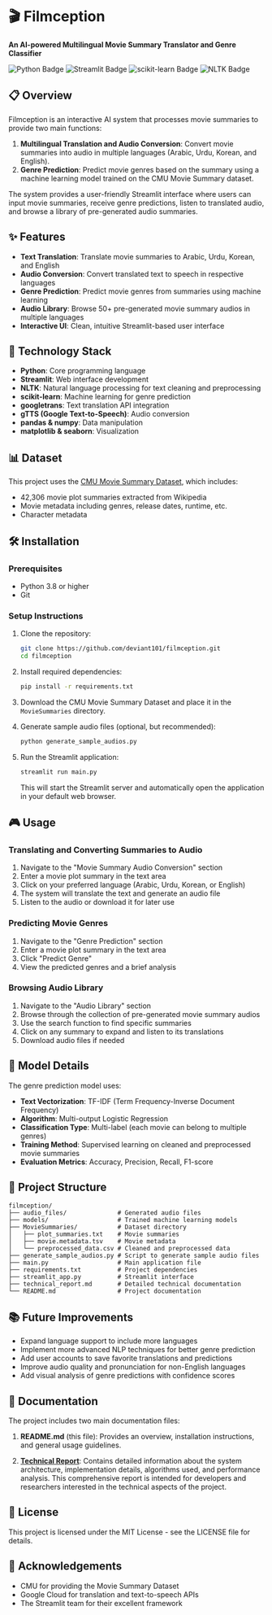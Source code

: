 # 🎬 Filmception

**An AI-powered Multilingual Movie Summary Translator and Genre Classifier**

![Python Badge](https://img.shields.io/badge/Python-3.8%2B-blue)
![Streamlit Badge](https://img.shields.io/badge/Streamlit-1.10.0%2B-FF4B4B)
![scikit-learn Badge](https://img.shields.io/badge/scikit--learn-1.0.0%2B-F7931E)
![NLTK Badge](https://img.shields.io/badge/NLTK-3.7%2B-green)

## 📋 Overview

Filmception is an interactive AI system that processes movie summaries to provide two main functions:

1. **Multilingual Translation and Audio Conversion**: Convert movie summaries into audio in multiple languages (Arabic, Urdu, Korean, and English).
2. **Genre Prediction**: Predict movie genres based on the summary using a machine learning model trained on the CMU Movie Summary dataset.

The system provides a user-friendly Streamlit interface where users can input movie summaries, receive genre predictions, listen to translated audio, and browse a library of pre-generated audio summaries.

## ✨ Features

- **Text Translation**: Translate movie summaries to Arabic, Urdu, Korean, and English
- **Audio Conversion**: Convert translated text to speech in respective languages
- **Genre Prediction**: Predict movie genres from summaries using machine learning
- **Audio Library**: Browse 50+ pre-generated movie summary audios in multiple languages
- **Interactive UI**: Clean, intuitive Streamlit-based user interface

## 🧰 Technology Stack

- **Python**: Core programming language
- **Streamlit**: Web interface development
- **NLTK**: Natural language processing for text cleaning and preprocessing
- **scikit-learn**: Machine learning for genre prediction
- **googletrans**: Text translation API integration
- **gTTS (Google Text-to-Speech)**: Audio conversion
- **pandas & numpy**: Data manipulation 
- **matplotlib & seaborn**: Visualization

## 📊 Dataset

This project uses the [CMU Movie Summary Dataset](https://www.kaggle.com/datasets/msafi04/movies-genre-dataset-cmu-movie-summary), which includes:

- 42,306 movie plot summaries extracted from Wikipedia
- Movie metadata including genres, release dates, runtime, etc.
- Character metadata

## 🛠️ Installation

### Prerequisites

- Python 3.8 or higher
- Git

### Setup Instructions

1. Clone the repository:
   ```bash
   git clone https://github.com/deviant101/filmception.git
   cd filmception
   ```

2. Install required dependencies:
   ```bash
   pip install -r requirements.txt
   ```

3. Download the CMU Movie Summary Dataset and place it in the `MovieSummaries` directory.

4. Generate sample audio files (optional, but recommended):
   ```bash
   python generate_sample_audios.py
   ```

5. Run the Streamlit application:
   ```bash
   streamlit run main.py
   ```
   This will start the Streamlit server and automatically open the application in your default web browser.

## 🎮 Usage

### Translating and Converting Summaries to Audio

1. Navigate to the "Movie Summary Audio Conversion" section
2. Enter a movie plot summary in the text area
3. Click on your preferred language (Arabic, Urdu, Korean, or English)
4. The system will translate the text and generate an audio file
5. Listen to the audio or download it for later use

### Predicting Movie Genres

1. Navigate to the "Genre Prediction" section
2. Enter a movie plot summary in the text area
3. Click "Predict Genre"
4. View the predicted genres and a brief analysis

### Browsing Audio Library

1. Navigate to the "Audio Library" section
2. Browse through the collection of pre-generated movie summary audios
3. Use the search function to find specific summaries
4. Click on any summary to expand and listen to its translations
5. Download audio files if needed

## 🧠 Model Details

The genre prediction model uses:

- **Text Vectorization**: TF-IDF (Term Frequency-Inverse Document Frequency)
- **Algorithm**: Multi-output Logistic Regression
- **Classification Type**: Multi-label (each movie can belong to multiple genres)
- **Training Method**: Supervised learning on cleaned and preprocessed movie summaries
- **Evaluation Metrics**: Accuracy, Precision, Recall, F1-score

## 📁 Project Structure

```
filmception/
├── audio_files/              # Generated audio files
├── models/                   # Trained machine learning models
├── MovieSummaries/           # Dataset directory
│   ├── plot_summaries.txt    # Movie summaries
│   ├── movie.metadata.tsv    # Movie metadata
│   └── preprocessed_data.csv # Cleaned and preprocessed data
├── generate_sample_audios.py # Script to generate sample audio files
├── main.py                   # Main application file
├── requirements.txt          # Project dependencies
├── streamlit_app.py          # Streamlit interface
├── technical_report.md       # Detailed technical documentation
└── README.md                 # Project documentation
```

## 📚 Future Improvements

- Expand language support to include more languages
- Implement more advanced NLP techniques for better genre prediction
- Add user accounts to save favorite translations and predictions
- Improve audio quality and pronunciation for non-English languages
- Add visual analysis of genre predictions with confidence scores

## 📖 Documentation

The project includes two main documentation files:

1. **README.md** (this file): Provides an overview, installation instructions, and general usage guidelines.

2. **[Technical Report](technical_report.md)**: Contains detailed information about the system architecture, implementation details, algorithms used, and performance analysis. This comprehensive report is intended for developers and researchers interested in the technical aspects of the project.

## 📄 License

This project is licensed under the MIT License - see the LICENSE file for details.

## 🙏 Acknowledgements

- CMU for providing the Movie Summary Dataset
- Google Cloud for translation and text-to-speech APIs
- The Streamlit team for their excellent framework